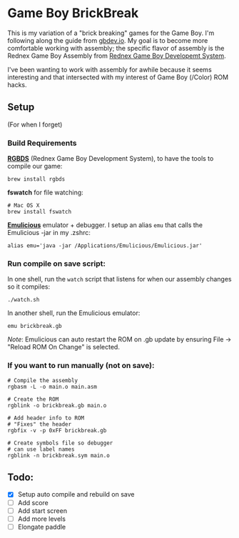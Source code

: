 # Game Boy BrickBreak

This is my variation of a "brick breaking" games for the Game Boy. I'm following along the guide from [gbdev.io](https://gbdev.io). My goal is to become more comfortable working with assembly; the specific flavor of assembly is the Rednex Game Boy Assembly from [Rednex Game Boy Developemt System](https://rgbds.gbdev.io/).

I've been wanting to work with assembly for awhile because it seems interesting and that intersected with my interest of Game Boy (/Color) ROM hacks.

## Setup
(For when I forget)


### Build Requirements

**[RGBDS](https://rgbds.gbdev.io/install/)** (Rednex Game Boy Development System), to have the tools to compile our game:
```
brew install rgbds
```

**fswatch** for file watching:
```
# Mac OS X
brew install fswatch
```

**[Emulicious](https://emulicious.net/)** emulator + debugger. I setup an alias `emu` that calls the Emulicious -jar in my .zshrc:

```
alias emu='java -jar /Applications/Emulicious/Emulicious.jar'
```

### Run compile on save script:

In one shell, run the `watch` script that listens for when our assembly changes so it compiles:

```
./watch.sh
```

In another shell, run the Emulicious emulator:
```
emu brickbreak.gb
```
*Note*: Emulicious can auto restart the ROM on .gb update by ensuring File -> "Reload ROM On Change" is selected.

### If you want to run manually (not on save):

```
# Compile the assembly
rgbasm -L -o main.o main.asm

# Create the ROM
rgblink -o brickbreak.gb main.o

# Add header info to ROM
# "Fixes" the header
rgbfix -v -p 0xFF brickbreak.gb

# Create symbols file so debugger
# can use label names
rgblink -n brickbreak.sym main.o
```

## Todo:

- [x] Setup auto compile and rebuild on save
- [ ] Add score
- [ ] Add start screen
- [ ] Add more levels
- [ ] Elongate paddle
